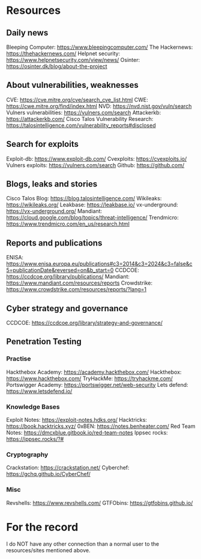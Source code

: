 # Resources
## Daily news
Bleeping Computer: https://www.bleepingcomputer.com/
The Hackernews: https://thehackernews.com/
Helpnet security: https://www.helpnetsecurity.com/view/news/
Osinter: https://osinter.dk/blog/about-the-project
## About vulnerabilities, weaknesses
CVE: https://cve.mitre.org/cve/search_cve_list.html
CWE: https://cwe.mitre.org/find/index.html
NVD: https://nvd.nist.gov/vuln/search
Vulners vulnerabilities: https://vulners.com/search
Attackerkb: https://attackerkb.com/
Cisco Talos Vulnerability Research: https://talosintelligence.com/vulnerability_reports#disclosed
## Search for exploits
Exploit-db: https://www.exploit-db.com/
Cvexploits: https://cvexploits.io/
Vulners exploits: https://vulners.com/search
Github: https://github.com/
## Blogs, leaks and stories
Cisco Talos Blog: https://blog.talosintelligence.com/
Wikileaks: https://wikileaks.org/
Leakbase: https://leakbase.io/
vx-underground: https://vx-underground.org/
Mandiant: https://cloud.google.com/blog/topics/threat-intelligence/
Trendmicro: https://www.trendmicro.com/en_us/research.html
## Reports and publications
ENISA: https://www.enisa.europa.eu/publications#c3=2014&c3=2024&c3=false&c5=publicationDate&reversed=on&b_start=0
CCDCOE: https://ccdcoe.org/library/publications/
Mandiant: https://www.mandiant.com/resources/reports
Crowdstrike: https://www.crowdstrike.com/resources/reports/?lang=1
## Cyber strategy and governance
CCDCOE: https://ccdcoe.org/library/strategy-and-governance/
## Penetration Testing
### Practise
Hackthebox Academy: https://academy.hackthebox.com/
Hackthebox: https://www.hackthebox.com/
TryHackMe: https://tryhackme.com/
Portswigger Academy: https://portswigger.net/web-security
Lets defend: https://www.letsdefend.io/
### Knowledge Bases
Exploit Notes: https://exploit-notes.hdks.org/
Hacktricks: https://book.hacktricks.xyz/
0xBEN: https://notes.benheater.com/
Red Team Notes: https://dmcxblue.gitbook.io/red-team-notes
Ippsec rocks: https://ippsec.rocks/?#
### Cryptography
Crackstation: https://crackstation.net/
Cyberchef: https://gchq.github.io/CyberChef/
### Misc
Revshells: https://www.revshells.com/
GTFObins: https://gtfobins.github.io/

# For the record
I do NOT have any other connection than a normal user to the resources/sites mentioned above.